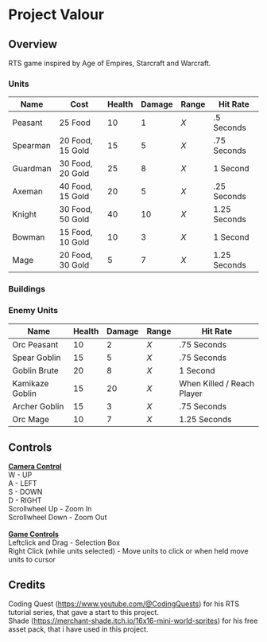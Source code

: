 # Project Valour
 
## Overview
RTS game inspired by Age of Empires, Starcraft and Warcraft.

### Units
| **Name** | **Cost** | **Health**  | **Damage** | **Range** | **Hit Rate** |
|------|------|-------|---------|---------|----------|
| Peasant | 25 Food | 10 | 1 | *X* | .5 Seconds |
| Spearman | 20 Food, 15 Gold | 15 | 5 | *X* | .75 Seconds |
| Guardman | 30 Food, 20 Gold | 25 | 8 | *X* | 1 Second |
| Axeman | 40 Food, 15 Gold | 20 | 5 | *X* | .25 Seconds |
| Knight | 30 Food, 50 Gold | 40 | 10 | *X* | 1.25 Seconds |
| Bowman | 15 Food, 10 Gold | 10 | 3 | *X* | 1 Second |
| Mage | 20 Food, 30 Gold | 5 | 7 | *X* | 1.25 Seconds |
### Buildings

### Enemy Units
| **Name** | **Health**  | **Damage** | **Range** | **Hit Rate** |
|------|------|---------|---------|----------|
| Orc Peasant | 10 | 2 | *X* | .75 Seconds |
| Spear Goblin | 15 | 5 | *X* | .75 Seconds |
| Goblin Brute | 20 | 8 | *X* | 1 Second |
| Kamikaze Goblin | 15 | 20 | *X* | When Killed / Reach Player |
| Archer Goblin | 15 | 3 | *X* | .75 Seconds |
| Orc Mage | 10 | 7 | *X* | 1.25 Seconds |


## Controls
<ins> **Camera Control** </ins> <br /> W - UP <br /> A - LEFT <br /> S - DOWN <br /> D - RIGHT <br /> Scrollwheel Up - Zoom In <br /> Scrollwheel Down - Zoom Out <br /> <br /> <ins> **Game Controls** </ins> <br /> Leftclick and Drag - Selection Box <br /> Right Click (while units selected) - Move units to click or when held move units to cursor <br />

## Credits
Coding Quest (https://www.youtube.com/@CodingQuests) for his RTS tutorial series, that gave a start to this project.  <br />
Shade (https://merchant-shade.itch.io/16x16-mini-world-sprites) for his free asset pack, that i have used in this project.
